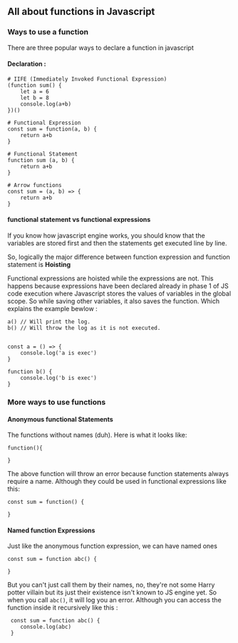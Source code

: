 <!-- Anonymous
First class functions
statement vs expression -->

## All about functions in Javascript

### Ways to use a function

There are three popular ways to declare a function in javascript

#### Declaration :
```
# IIFE (Immediately Invoked Functional Expression)
(function sum() {
    let a = 6
    let b = 8
    console.log(a+b)
})()

# Functional Expression
const sum = function(a, b) {
    return a+b
}

# Functional Statement
function sum (a, b) {
    return a+b
}

# Arrow functions
const sum = (a, b) => {
    return a+b
}

```

#### functional statement vs functional expressions
If you know how javascript engine works, you should know that the variables are stored first and then the statements get executed line by line.

So, logically the major difference between function expression and function statement is **Hoisting**

Functional expressions are hoisted while the expressions are not. This happens because expressions have been declared already in phase 1 of JS code execution where Javascript stores the values of variables in the global scope. So while saving other variables, it also saves the function.
Which explains the example bewlow : 
```
a() // Will print the log.
b() // Will throw the log as it is not executed.


const a = () => {
    console.log('a is exec')
}

function b() {
    console.log('b is exec')
}

```

### More ways to use functions
#### Anonymous functional Statements
The functions without names (duh). Here is what it looks like:
```
function(){

}

```
The above function will throw an error because function statements always require a name. Although they could be used in functional expressions like this: 
 ```
 const sum = function() {

 }
 
 ```

#### Named function Expressions
Just like the anonymous function expression, we can have named ones

 ```
 const sum = function abc() {

 }
 
 ```

But you can't just call them by their names, no, they're not some Harry potter villain but its just their existence isn't known to JS engine yet. So when you call ```abc()```, it will log you an error. Although you can access the function inside it recursively like this : 

```
 const sum = function abc() {
    console.log(abc)
 }

```
